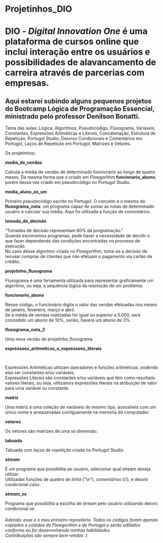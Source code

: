 # Projetinhos_DIO
<h1>
  DIO - <em>Digital Innovation One</em> é uma plataforma de cursos online que inclui interação entre os usuários e possibilidades de alavancamento de carreira através de parcerias com empresas.
</h1>
<h2>
  Aqui estarei subindo alguns pequenos projetos do Bootcamp Lógica de Programação Essencial, ministrado pelo professor Denilson Bonatti.
</h2>

Tema das aulas: Lógica, Algoritmos, Pseudocódigo, Fluxograma, Variáveis, Constantes, Expressões Aritméticas e Literais, Concatenação, Estrutura de Repetição, Portugol Studio, Desvios Condicionais e Comentários em Portugol, Laços de Repetição em Portugol, Matrizes e Vetores.

Os projetinhos:

<strong>media_de_vendas</strong>

Calcula a média de vendas de determinado funcionário ao longo de quatro meses. Da mesma forma que o criado em Flowgorithm <strong>funcionario_abono</strong>, porém dessa vez criado em pseudocódigo no Portugol Studio.

<strong>media_aluno_ex_um</strong>

Primeiro pseudocódigo escrito no Portugol. O conceito é o mesmo do <strong>fluxograma_nota</strong>: um programa capaz de somar as notas de determinado usuário e calcular sua média. Aqui foi utilizada a função de comentários.

<strong>tomada_de_decisão</strong>

"Tomadas de decisão representam 60% da programação."<br>
Quando escrevemos programas, pode haver a necessidade de decidir o que fazer dependendo das condições encontradas no processo de execução.<br> 
No caso desse algoritmo criado no Flowgorithm, toma-se a decisão de recusar compras de clientes que não efetuam o pagamento via cartão de crédito.

<strong>projetinho_fluxograma</strong>

Fluxograma é uma ferramenta utilizada para representar graficamente um algoritmo, ou seja, a sequência lógica da resolução de um problema.

<strong>funcionario_abono</strong>

<p>
  Nesse código, o funcionário digita o valor das vendas efetuadas nos meses de janeiro, fevereiro, março e abril.<br>
Se a média de vendas realizadas for igual ou superior a 5.000, será concedido um abono de 10%, senão, haverá um abono de 3%.
</p>

  <strong>fluxograma_nota_2</strong>

<p>
  Uma nova versão de projetinho_fluxograma
</p>

  <strong>expressoes_aritmeticas_e_expressoes_literais</strong>

<br>
<p>
  Expressões Aritméticas utilizam operadores e funções aritméticas, podendo elas ser constantes e/ou variáveis;<br>
Expressões Literais são constantes e/ou variáveis que têm como resultado valores literais, ou seja, utilizamos expressões literais na atribuição de valor para uma variável ou constante.
</p>

<strong>matriz</strong>

Uma matriz é uma coleção de variáveis do mesmo tipo, acessíveis com um único nome e armazenadas contiguamente na memória do computador.

<strong>vetores</strong>

Os vetores são matrizes de uma só dimensão.

<strong>tabuada</strong>

Tabuada com <em>laços de repetição</em> criada no Portugol Studio.

<strong>_stream_</strong>

É um programa que possibilita ao usuário, selecionar qual stream deseja utilizar.<br>
Utilizadas funções de <em>quebra de linha</em> ("\n"), <em>comentários</em> (//), e desvio condicional <em>caso</em>.

<strong>_stream_se_</strong>

Programa que possibilita a escolha de stream pelo usuário utilizando desvio condicional <em>se</em>.

<h6>Adendo: esse é o meu primeiro repositório. Todos os códigos foram apenas copiados e colados do Flowgorithm  e do Portugol e serão editados conforme eu for desenvolvendo minhas habilidades.<br>
  Contribuições são sempre bem-vindas :)
 </h6>
